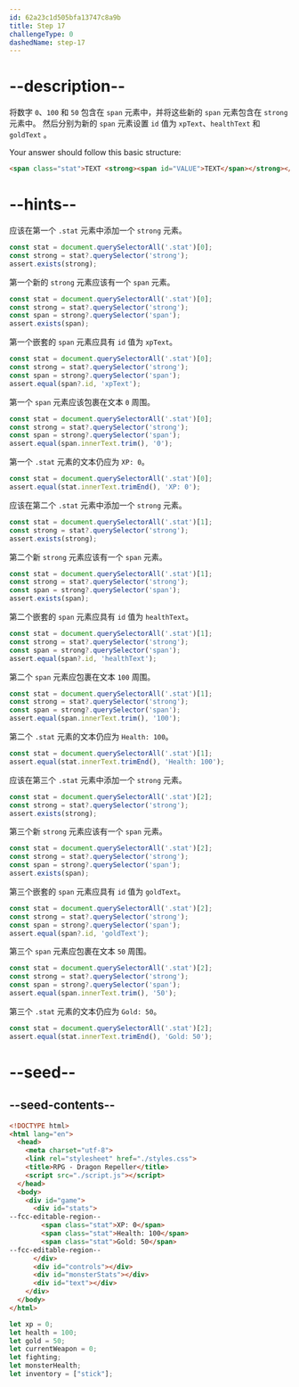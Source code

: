 ```yaml
---
id: 62a23c1d505bfa13747c8a9b
title: Step 17
challengeType: 0
dashedName: step-17
---
```


# --description--

将数字 `0`、`100` 和 `50` 包含在 `span` 元素中，并将这些新的 `span` 元素包含在 `strong` 元素中。 然后分别为新的 `span` 元素设置 `id` 值为 `xpText`、`healthText` 和 `goldText` 。

Your answer should follow this basic structure:

```html
<span class="stat">TEXT <strong><span id="VALUE">TEXT</span></strong></span>
```

# --hints--

应该在第一个 `.stat` 元素中添加一个 `strong` 元素。

```js
const stat = document.querySelectorAll('.stat')[0];
const strong = stat?.querySelector('strong');
assert.exists(strong);
```

第一个新的 `strong` 元素应该有一个 `span` 元素。

```js
const stat = document.querySelectorAll('.stat')[0];
const strong = stat?.querySelector('strong');
const span = strong?.querySelector('span');
assert.exists(span);
```

第一个嵌套的 `span` 元素应具有 `id` 值为 `xpText`。

```js
const stat = document.querySelectorAll('.stat')[0];
const strong = stat?.querySelector('strong');
const span = strong?.querySelector('span');
assert.equal(span?.id, 'xpText');
```

第一个 `span` 元素应该包裹在文本 `0` 周围。

```js
const stat = document.querySelectorAll('.stat')[0];
const strong = stat?.querySelector('strong');
const span = strong?.querySelector('span');
assert.equal(span.innerText.trim(), '0');
```

第一个 `.stat` 元素的文本仍应为 `XP: 0`。

```js
const stat = document.querySelectorAll('.stat')[0];
assert.equal(stat.innerText.trimEnd(), 'XP: 0');
```

应该在第二个 `.stat` 元素中添加一个 `strong` 元素。

```js
const stat = document.querySelectorAll('.stat')[1];
const strong = stat?.querySelector('strong');
assert.exists(strong);
```

第二个新 `strong` 元素应该有一个 `span` 元素。

```js
const stat = document.querySelectorAll('.stat')[1];
const strong = stat?.querySelector('strong');
const span = strong?.querySelector('span');
assert.exists(span);
```

第二个嵌套的 `span` 元素应具有 `id` 值为 `healthText`。

```js
const stat = document.querySelectorAll('.stat')[1];
const strong = stat?.querySelector('strong');
const span = strong?.querySelector('span');
assert.equal(span?.id, 'healthText');
```

第二个 `span` 元素应包裹在文本 `100` 周围。

```js
const stat = document.querySelectorAll('.stat')[1];
const strong = stat?.querySelector('strong');
const span = strong?.querySelector('span');
assert.equal(span.innerText.trim(), '100');
```

第二个 `.stat` 元素的文本仍应为 `Health: 100`。

```js
const stat = document.querySelectorAll('.stat')[1];
assert.equal(stat.innerText.trimEnd(), 'Health: 100');
```

应该在第三个 `.stat` 元素中添加一个 `strong` 元素。

```js
const stat = document.querySelectorAll('.stat')[2];
const strong = stat?.querySelector('strong');
assert.exists(strong);
```

第三个新 `strong` 元素应该有一个 `span` 元素。

```js
const stat = document.querySelectorAll('.stat')[2];
const strong = stat?.querySelector('strong');
const span = strong?.querySelector('span');
assert.exists(span);
```

第三个嵌套的 `span` 元素应具有 `id` 值为 `goldText`。

```js
const stat = document.querySelectorAll('.stat')[2];
const strong = stat?.querySelector('strong');
const span = strong?.querySelector('span');
assert.equal(span?.id, 'goldText');
```

第三个 `span` 元素应包裹在文本 `50` 周围。

```js
const stat = document.querySelectorAll('.stat')[2];
const strong = stat?.querySelector('strong');
const span = strong?.querySelector('span');
assert.equal(span.innerText.trim(), '50');
```

第三个 `.stat` 元素的文本仍应为 `Gold: 50`。

```js
const stat = document.querySelectorAll('.stat')[2];
assert.equal(stat.innerText.trimEnd(), 'Gold: 50');
```

# --seed--

## --seed-contents--

```html
<!DOCTYPE html>
<html lang="en">
  <head>
    <meta charset="utf-8">
    <link rel="stylesheet" href="./styles.css">
    <title>RPG - Dragon Repeller</title>
    <script src="./script.js"></script>
  </head>
  <body>
    <div id="game">
      <div id="stats">
--fcc-editable-region--
        <span class="stat">XP: 0</span>
        <span class="stat">Health: 100</span>
        <span class="stat">Gold: 50</span>
--fcc-editable-region--
      </div>
      <div id="controls"></div>
      <div id="monsterStats"></div>
      <div id="text"></div>
    </div>
  </body>
</html>
```

```js
let xp = 0;
let health = 100;
let gold = 50;
let currentWeapon = 0;
let fighting;
let monsterHealth;
let inventory = ["stick"];
```
